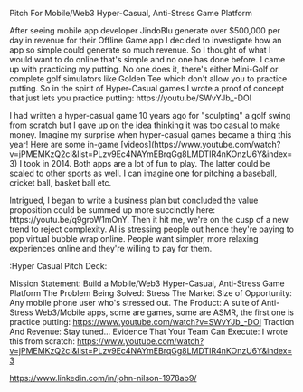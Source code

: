 <p> Pitch For Mobile/Web3 Hyper-Casual, Anti-Stress Game Platform</p>

<p>After seeing mobile app developer JindoBlu generate over $500,000 per day in revenue for their Offline Game app I decided to investigate how an app so simple could generate so much revenue. So I thought of what I would want to do online that's simple and no one has done before. I came up with practicing my putting. No one does it, there's either Mini-Golf or complete golf simulators like Golden Tee which don't allow you to practice putting. So in the spirit of Hyper-Casual games I wrote a proof of concept that just lets you practice putting: https://youtu.be/SWvYJb_-DOI</p>  

<p>I had written a hyper-casual game 10 years ago for "sculpting" a golf swing from scratch but I gave up on the idea thinking it was too casual to make money. Imagine my surprise when hyper-casual games became a thing this year! Here are some in-game [videos](https://www.youtube.com/watch?v=jPMEMKzQ2cI&list=PLzv9Ec4NAYmEBrqGg8LMDTIR4nKOnzU6Y&index=3) I took in 2014. Both apps are a lot of fun to play. The latter could be scaled to other sports as well. I can imagine one for pitching a baseball, cricket ball, basket ball etc.</p>  

<p>Intrigued, I began to write a business plan but concluded the value proposition could be summed up more succinctly here: https://youtu.be/q9groW1mOnY. Then it hit me, we're on the cusp of a new trend to reject complexity. AI is stressing people out hence they're paying to pop virtual bubble wrap online. People want simpler, more relaxing experiences online and they're willing to pay for them.</p>  

:Hyper Casual Pitch Deck:

Mission Statement: Build a Mobile/Web3 Hyper-Casual, Anti-Stress Game Platform
The Problem Being Solved: Stress
The Market Size of Opportunity: Any mobile phone user who's stressed out.
The Product: A suite of Anti-Stress Web3/Mobile apps, some are games, some are ASMR, the first one is practice putting: https://www.youtube.com/watch?v=SWvYJb_-DOI
Traction And Revenue: Stay tuned...
Evidence That Your Team Can Execute: I wrote this from scratch: https://www.youtube.com/watch?v=jPMEMKzQ2cI&list=PLzv9Ec4NAYmEBrqGg8LMDTIR4nKOnzU6Y&index=3


https://www.linkedin.com/in/john-nilson-1978ab9/
 

